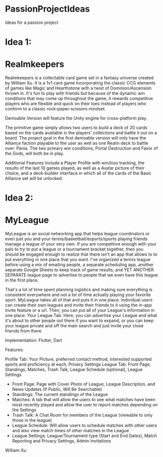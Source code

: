# PassionProjectIdeas
Ideas for a passion project


# Idea 1:
# Realmkeepers

Realmkeepers is a collectable card game set in a fantasy universe created by William Xu. It is a 1v1 card game incorporating 
the classic CCG elements of games like Magic and Hearthstone with a twist of Dominion/Ascension thrown in. It's fun to play 
with friends but because of the dynamic win conditions that may come up throughout the game, it rewards competitive players 
who are flexible and quick on their toes instead of players who conform to a classic rock-paper-scissors mindset.

Demoable Version will feature the Unity engine for cross-platform play. 

The primitive game simply allows two users to build a deck of 20 cards based on the cards available in the players' 
collections and battle it out on a board. The project goal in the first demoable version will only have the Alliance faction 
playable to the user as well as one Realm deck to battle over: Pania. The two primary win conditions, Portal Destruction and 
Favor of the Gods, will both be in play.

Additional Features include a Player Profile with win/loss tracking, the results of the last 10 games played, as well as a 
Avatar picture of their choice, and a deck-builder interface in which all of the cards of the Basic Alliance set will be 
unlocked.

# Idea 2:
# MyLeague

MyLeague is an social networking app that helps league coordinators or even just you and your tennis/basketball/esports/sports playing friends manage a league of your very own. If you are competitive enough with your pals to try to put a league or a tournament bracket together, then you should be engaged enough to realize that there isn't an app that allows to to put everything in one place that you want. I've organized a tennis league before using a mix of emailing people, a separate scheduling app, another separate Google Sheets to keep track of game results, and YET ANOTHER SEPARATE league page to advertise to people that we even have this league in the first place.

That's a lot of time spent planning logistics and making sure everything is consistent everywhere and not a lot of time 
actually playing your favorite sport. MyLeague takes all of that and puts it in one place. Individual users can create their 
own leagues and invite their friends to it using the in-app invite feature or a url. Then, you can put all of your League's 
information in one place: Your League Tab. Here, you can advertise your League and what it's about to other people out there 
if you want to expand, or you can keep your league private and off the main search and just invite your close friends from 
there.

Implementation: Flutter, Dart

Features:

Profile Tab: Your Picture, preferred contact method, interested supported sports and proficiency at each, Privacy Settings
League Tab: Front Page, Standings, Matches, Trash Talk, League Schedule (optional), League Settings
* Front Page: Page with Cover Photo of League, League Description, and News Updates (If Public, Will Be Searchable)
* Standings: The current standings of the League
* Matches: A tab that will allow the users to see what matches have been most recently played and allow the user to report matches depending on the Settings
* Trash Talk: A Chat Room for members of the League (viewable to only those in the league)
* League Schedule: Will allow users to schedule matches with other users and also view match times of other matches in the League
* League Settings: League/Tournament type (Start and End Dates), Match Reporting and Privacy Settings, Admin Invitations



William Xu
